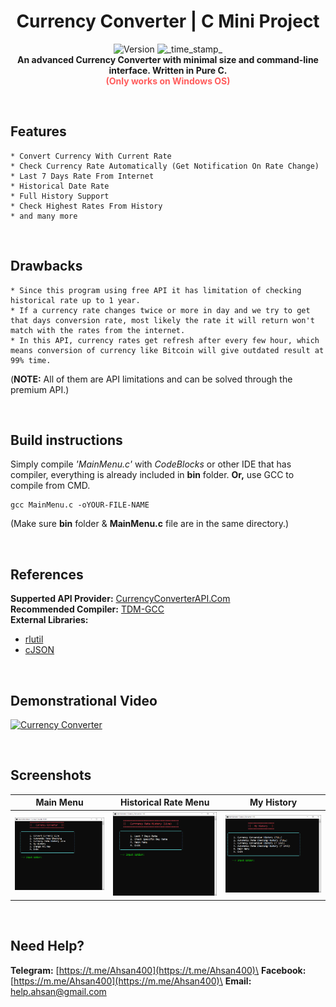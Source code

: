 <h1 align="center">Currency Converter | C Mini Project</h1>
<div align="center">
  <!-- Release Version -->
    <img src="https://img.shields.io/badge/Release-v1.0.0-red.svg?longCache=true&style=popout-square"
      alt="Version" />
  <!-- Last Updated -->
    <img src="https://img.shields.io/badge/Updated-Oct 12, 2020-green.svg?longCache=true&style=flat-square"
      alt="_time_stamp_" />
</div>

<div align="center">
  <strong>An advanced Currency Converter with minimal size and command-line interface. Written in Pure C.</strong>
  <br>
  <strong><span style="color:#ff5c5c;">(Only works on Windows OS)</span></strong>
</div>

&nbsp;
&nbsp;
## Features
    * Convert Currency With Current Rate 
    * Check Currency Rate Automatically (Get Notification On Rate Change)
    * Last 7 Days Rate From Internet
    * Historical Date Rate
    * Full History Support
    * Check Highest Rates From History
    * and many more

&nbsp;
&nbsp;
## Drawbacks
    * Since this program using free API it has limitation of checking historical rate up to 1 year.
    * If a currency rate changes twice or more in day and we try to get that days conversion rate, most likely the rate it will return won't match with the rates from the internet.
    * In this API, currency rates get refresh after every few hour, which means conversion of currency like Bitcoin will give outdated result at 99% time.

(**NOTE:** All of them are API limitations and can be solved through the premium API.)

&nbsp;
&nbsp;
## Build instructions
Simply compile *'MainMenu.c'* with *CodeBlocks* or other IDE that has compiler, everything is already included in **bin** folder. **Or,** use GCC to compile from CMD.

    gcc MainMenu.c -oYOUR-FILE-NAME
(Make sure **bin** folder & **MainMenu.c** file are in the same directory.)

&nbsp;
&nbsp;
## References
  **Supperted API Provider:** [CurrencyConverterAPI.Com](https://free.currencyconverterapi.com)\
  **Recommended Compiler:** [TDM-GCC](https://jmeubank.github.io/tdm-gcc/download/)\
**External Libraries:**
  * [rlutil](https://github.com/tapio/rlutil)
  * [cJSON](https://sourceforge.net/projects/cjson)

&nbsp;
&nbsp;
## Demonstrational Video
[![Currency Converter](http://img.youtube.com/vi/c9T8mWeEbLo/0.jpg)](http://www.youtube.com/watch?v=c9T8mWeEbLo "Currency Converter | C Mini Project | Demonstrational Video (Bangali)")

&nbsp;
&nbsp;
## Screenshots
| Main Menu  | Historical Rate Menu | My History  |
|------------|----------------------|-------------|
| <img src="Screenshots/01.PNG" alt="Main Menu" /> | <img src="Screenshots/02.PNG" alt="Historical Rate Menu" /> | <img src="Screenshots/03.PNG" alt="My History" />|

&nbsp;
## Need Help?
**Telegram:** [https://t.me/Ahsan400](https://t.me/Ahsan400)\
**Facebook:** [https://m.me/Ahsan400](https://m.me/Ahsan400)\
**Email:** [help.ahsan@gmail.com](mailto:help.ahsan@gmail.com)

